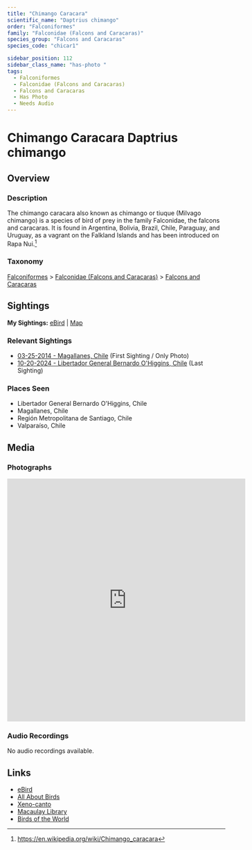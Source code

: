 ```yaml
---
title: "Chimango Caracara"
scientific_name: "Daptrius chimango"
order: "Falconiformes"
family: "Falconidae (Falcons and Caracaras)"
species_group: "Falcons and Caracaras"
species_code: "chicar1"

sidebar_position: 112
sidebar_class_name: "has-photo "
tags: 
  - Falconiformes
  - Falconidae (Falcons and Caracaras)
  - Falcons and Caracaras
  - Has Photo
  - Needs Audio
---
```


# Chimango Caracara <span className='sci_name'>Daptrius chimango</span>

## Overview

### Description
The chimango caracara also known as chimango or tiuque (Milvago chimango) is a species of bird of prey in the family Falconidae, the falcons and caracaras. It is found in Argentina, Bolivia, Brazil, Chile, Paraguay, and Uruguay, as a vagrant on the Falkland Islands and has been introduced on Rapa Nui.[^1]

[^1]: https://en.wikipedia.org/wiki/Chimango_caracara

### Taxonomy
[Falconiformes](/tags/falconiformes) > [Falconidae (Falcons and Caracaras)](/tags/falconidae-falcons-and-caracaras) > [Falcons and Caracaras](/tags/falcons-and-caracaras)


## Sightings

**My Sightings:** [eBird](https://ebird.org/lifelist?r=world&time=life&spp=chicar1) | [Map](/map?species_code=chicar1)

### Relevant Sightings

* [03-25-2014 - Magallanes, Chile](https://ebird.org/checklist/S206238343) (First Sighting / Only Photo)
* [10-20-2024 - Libertador General Bernardo O'Higgins, Chile](https://ebird.org/checklist/S199680323) (Last Sighting)

### Places Seen

* Libertador General Bernardo O'Higgins, Chile
* Magallanes, Chile
* Región Metropolitana de Santiago, Chile
* Valparaíso, Chile



## Media
### Photographs
<iframe src="https://macaulaylibrary.org/asset/627874151/embed" width="550" height="560" frameborder="0" allowfullscreen></iframe>

### Audio Recordings
No audio recordings available.

## Links
* [eBird](https://ebird.org/species/chicar1) 
* [All About Birds](https://www.allaboutbirds.org/guide/chicar1) 
* [Xeno-canto](https://www.xeno-canto.org/species/daptrius-chimango) 
* [Macaulay Library](https://search.macaulaylibrary.org/catalog?taxonCode=chicar1&sort=rating_rank_desc)
* [Birds of the World](https://birdsoftheworld.org/bow/species/chicar1)
